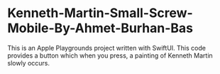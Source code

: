 # Kenneth-Martin-Small-Screw-Mobile-By-Ahmet-Burhan-Bas
This is an Apple Playgrounds project written with SwiftUI. This code provides a button which when you press, a painting of Kenneth Martin slowly occurs.

